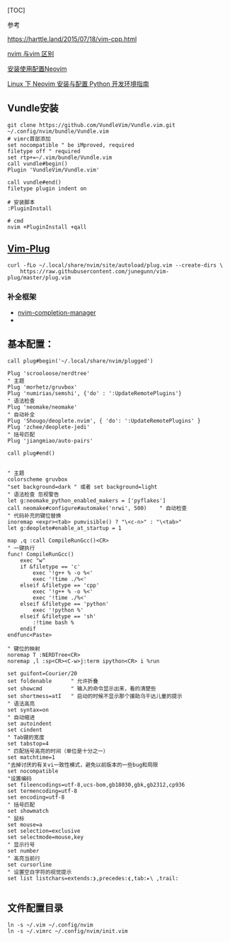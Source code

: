 [TOC]

参考

https://harttle.land/2015/07/18/vim-cpp.html

[nvim 与vim 区别](https://www.jianshu.com/p/f2a208de7f59)

[安装使用配置Neovim](https://www.jianshu.com/p/c382222e5151)

[Linux 下 Neovim 安装与配置 Python 开发环境指南]([https://jdhao.github.io/2018/09/05/centos_nvim_install_use_guide/#%E6%9B%B4%E6%94%B9%E6%98%BE%E7%A4%BA%E5%AD%97%E4%BD%93-font](https://jdhao.github.io/2018/09/05/centos_nvim_install_use_guide/#更改显示字体-font))



## Vundle安装

```shell
git clone https://github.com/VundleVim/Vundle.vim.git ~/.config/nvim/bundle/Vundle.vim
# vimrc首部添加
set nocompatible " be iMproved, required
filetype off " required
set rtp+=~/.vim/bundle/Vundle.vim
call vundle#begin()
Plugin 'VundleVim/Vundle.vim'

call vundle#end()
filetype plugin indent on

# 安装脚本
:PluginInstall

# cmd
nvim +PluginInstall +qall

```

## [Vim-Plug](https://github.com/junegunn/vim-plug)

```shell
curl -fLo ~/.local/share/nvim/site/autoload/plug.vim --create-dirs \
    https://raw.githubusercontent.com/junegunn/vim-plug/master/plug.vim
```

### 补全框架

- [nvim-completion-manager](https://github.com/roxma/nvim-completion-manager)
- 

## 基本配置：

```shell
call plug#begin('~/.local/share/nvim/plugged')

Plug 'scrooloose/nerdtree'
" 主题
Plug 'morhetz/gruvbox'
Plug 'numirias/semshi', {'do' : ':UpdateRemotePlugins'}
" 语法检查
Plug 'neomake/neomake'
" 自动补全
Plug 'Shougo/deoplete.nvim', { 'do': ':UpdateRemotePlugins' }
Plug 'zchee/deoplete-jedi'
" 括号匹配
Plug 'jiangmiao/auto-pairs'

call plug#end()


" 主题
colorscheme gruvbox
"set background=dark " 或者 set background=light
" 语法检查 忽视警告
let g:neomake_python_enabled_makers = ['pyflakes']
call neomake#configure#automake('nrwi', 500)	" 自动检查
" 代码补充的键位替换
inoremap <expr><tab> pumvisible() ? "\<c-n>" : "\<tab>"
let g:deoplete#enable_at_startup = 1

map ,q :call CompileRunGcc()<CR>
" 一键执行
func! CompileRunGcc()
    exec "w"
    if &filetype == 'c'
        exec '!g++ % -o %<'
        exec '!time ./%<'
    elseif &filetype == 'cpp'
        exec '!g++ % -o %<'
        exec '!time ./%<'
    elseif &filetype == 'python'
        exec '!python %'
    elseif &filetype == 'sh'
        :!time bash %
    endif                                                                       
endfunc<Paste>

" 键位的映射
noremap T :NERDTree<CR>
noremap ,l :sp<CR><C-w>j:term ipython<CR> i %run 

set guifont=Courier/20
set foldenable      " 允许折叠  
set showcmd         " 输入的命令显示出来，看的清楚些 
set shortmess=atI   " 启动的时候不显示那个援助乌干达儿童的提示 
" 语法高亮
set syntax=on
" 自动缩进
set autoindent
set cindent
" Tab键的宽度
set tabstop=4
" 匹配括号高亮的时间（单位是十分之一）
set matchtime=1
"去掉讨厌的有关vi一致性模式，避免以前版本的一些bug和局限  
set nocompatible  
"设置编码
set fileencodings=utf-8,ucs-bom,gb18030,gbk,gb2312,cp936
set termencoding=utf-8
set encoding=utf-8
" 括号匹配
set showmatch
" 鼠标
set mouse=a
set selection=exclusive
set selectmode=mouse,key
" 显示行号
set number
" 高亮当前行
set cursorline
" 设置空白字符的视觉提示
set list listchars=extends:❯,precedes:❮,tab:▸\ ,trail:


```

## 文件配置目录

```
ln -s ~/.vim ~/.config/nvim
ln -s ~/.vimrc ~/.config/nvim/init.vim
```

